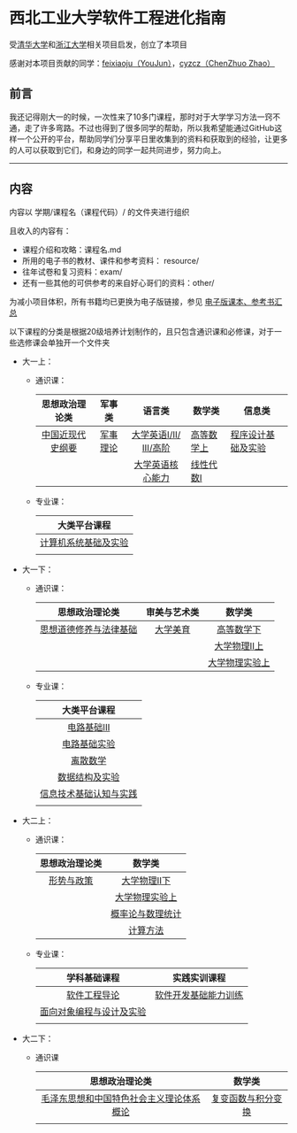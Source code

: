 # 西北工业大学软件工程进化指南

受[清华大学](https://github.com/PKUanonym/REKCARC-TSC-UHT)和[浙江大学](https://github.com/QSCTech/zju-icicles)相关项目启发，创立了本项目

感谢对本项目贡献的同学：[feixiaoju（YouJun）](https://github.com/feixiaoju)，[cyzcz（ChenZhuo Zhao）](https://github.com/cyzcz)

## 前言

我还记得刚大一的时候，一次性来了10多门课程，那时对于大学学习方法一窍不通，走了许多弯路。不过也得到了很多同学的帮助，所以我希望能通过GitHub这样一个公开的平台，帮助同学们分享平日里收集到的资料和获取到的经验，让更多的人可以获取到它们，和身边的同学一起共同进步，努力向上。

***

## 内容

内容以 学期/课程名（课程代码）/ 的文件夹进行组织

且收入的内容有：

* 课程介绍和攻略：课程名.md
* 所用的电子书的教材、课件和参考资料： resource/
* 往年试卷和复习资料：exam/
* 还有一些其他的可供参考的来自好心哥们的资料：other/

为减小项目体积，所有书籍均已更换为电子版链接，参见 [电子版课本、参考书汇总](https://github.com/SambacFeng/SWU-SE-HELPER/blob/main/booklist.md)

以下课程的分类是根据20级培养计划制作的，且只包含通识课和必修课，对于一些选修课会单独开一个文件夹

* 大一上：

  * 通识课：

    |    思想政治理论类    |    军事类    |         语言类         | 数学类         | 信息类                 |
    | :------------------: | :----------: | :--------------------: | -------------- | ---------------------- |
    | [中国近现代史纲要]() | [军事理论]() | [大学英语Ⅰ/Ⅱ/Ⅲ/高阶]() | [高等数学上]() | [程序设计基础及实验]() |
    |                      |              |  [大学英语核心能力]()  | [线性代数Ⅰ]()  |                        |

  * 专业课：

    |       大类平台课程       |
    | :----------------------: |
    | [计算机系统基础及实验]() |
    |                          |

* 大一下：

  * 通识课：

    |       思想政治理论类       | 审美与艺术类 |       数学类       |
    | :------------------------: | :----------: | :----------------: |
    | [思想道德修养与法律基础]() | [大学美育]() |   [高等数学下]()   |
    |                            |              |  [大学物理Ⅱ上]()   |
    |                            |              | [大学物理实验上]() |

  * 专业课：

    |        大类平台课程        |
    | :------------------------: |
    |       [电路基础Ⅲ]()        |
    |      [电路基础实验]()      |
    |        [离散数学]()        |
    |     [数据结构及实验]()     |
    | [信息技术基础认知与实践]() |
    |                            |

* 大二上：

  * 通识课：

    | 思想政治理论类 |        数学类        |
    | :------------: | :------------------: |
    | [形势与政策]() |   [大学物理Ⅱ下]()    |
    |                |  [大学物理实验上]()  |
    |                | [概率论与数理统计]() |
    |                |     [计算方法]()     |

  * 专业课：

    |         学科基础课程         |       实践实训课程       |
    | :--------------------------: | :----------------------: |
    |       [软件工程导论]()       | [软件开发基础能力训练]() |
    | [面向对象编程与设计及实验]() |                          |
    |                              |                          |

* 大二下：

  * 通识课

    |                思想政治理论类                |         数学类         |
    | :------------------------------------------: | :--------------------: |
    | [毛泽东思想和中国特色社会主义理论体系概论]() | [复变函数与积分变换]() |
    |                                              |                        |